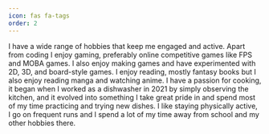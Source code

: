 ```yaml
---
icon: fas fa-tags
order: 2
---
```


I have a wide range of hobbies that keep me engaged and active. Apart from coding I enjoy gaming, preferably online competitive games like FPS and MOBA games. I also enjoy making games and have experimented with 2D, 3D, and board-style games. I enjoy reading, mostly fantasy books but I also enjoy reading manga and watching anime. I have a passion for cooking, it began when I worked as a dishwasher in 2021 by simply observing the kitchen, and it evolved into something I take great pride in and spend most of my time practicing and trying new dishes. I like staying physically active, I go on frequent runs and I spend a lot of my time away from school and my other hobbies there.
